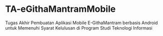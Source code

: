 # TA-eGithaMantramMobile
Tugas Akhir Pembuatan Aplikasi Mobile E-GithaMantram berbasis Android untuk Memenuhi Syarat Kelulusan di Program Studi Teknologi Informasi
